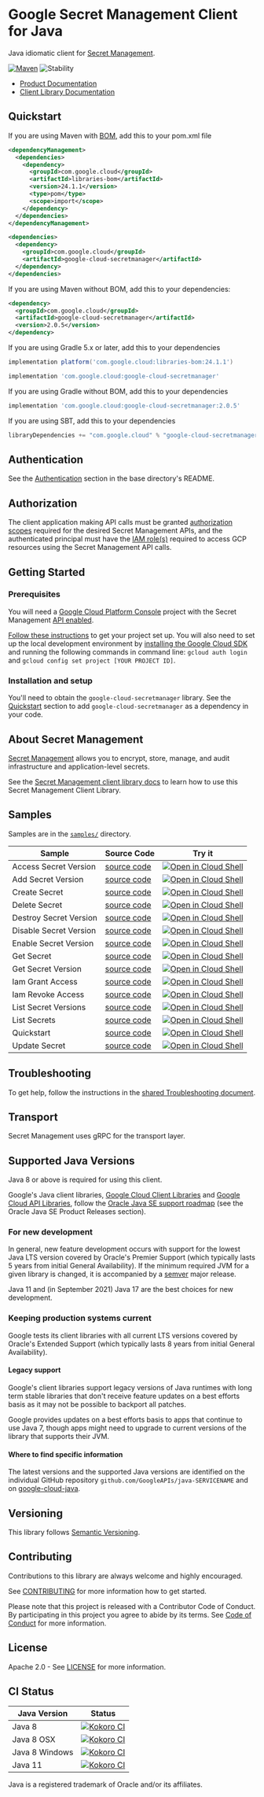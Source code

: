 # Google Secret Management Client for Java

Java idiomatic client for [Secret Management][product-docs].

[![Maven][maven-version-image]][maven-version-link]
![Stability][stability-image]

- [Product Documentation][product-docs]
- [Client Library Documentation][javadocs]


## Quickstart

If you are using Maven with [BOM][libraries-bom], add this to your pom.xml file

```xml
<dependencyManagement>
  <dependencies>
    <dependency>
      <groupId>com.google.cloud</groupId>
      <artifactId>libraries-bom</artifactId>
      <version>24.1.1</version>
      <type>pom</type>
      <scope>import</scope>
    </dependency>
  </dependencies>
</dependencyManagement>

<dependencies>
  <dependency>
    <groupId>com.google.cloud</groupId>
    <artifactId>google-cloud-secretmanager</artifactId>
  </dependency>
</dependencies>

```

If you are using Maven without BOM, add this to your dependencies:


```xml
<dependency>
  <groupId>com.google.cloud</groupId>
  <artifactId>google-cloud-secretmanager</artifactId>
  <version>2.0.5</version>
</dependency>

```

If you are using Gradle 5.x or later, add this to your dependencies

```Groovy
implementation platform('com.google.cloud:libraries-bom:24.1.1')

implementation 'com.google.cloud:google-cloud-secretmanager'
```
If you are using Gradle without BOM, add this to your dependencies

```Groovy
implementation 'com.google.cloud:google-cloud-secretmanager:2.0.5'
```

If you are using SBT, add this to your dependencies

```Scala
libraryDependencies += "com.google.cloud" % "google-cloud-secretmanager" % "2.0.5"
```

## Authentication

See the [Authentication][authentication] section in the base directory's README.

## Authorization

The client application making API calls must be granted [authorization scopes][auth-scopes] required for the desired Secret Management APIs, and the authenticated principal must have the [IAM role(s)][predefined-iam-roles] required to access GCP resources using the Secret Management API calls.

## Getting Started

### Prerequisites

You will need a [Google Cloud Platform Console][developer-console] project with the Secret Management [API enabled][enable-api].

[Follow these instructions][create-project] to get your project set up. You will also need to set up the local development environment by
[installing the Google Cloud SDK][cloud-sdk] and running the following commands in command line:
`gcloud auth login` and `gcloud config set project [YOUR PROJECT ID]`.

### Installation and setup

You'll need to obtain the `google-cloud-secretmanager` library.  See the [Quickstart](#quickstart) section
to add `google-cloud-secretmanager` as a dependency in your code.

## About Secret Management


[Secret Management][product-docs] allows you to encrypt, store, manage, and audit infrastructure and application-level secrets.

See the [Secret Management client library docs][javadocs] to learn how to
use this Secret Management Client Library.





## Samples

Samples are in the [`samples/`](https://github.com/googleapis/java-secretmanager/tree/main/samples) directory.

| Sample                      | Source Code                       | Try it |
| --------------------------- | --------------------------------- | ------ |
| Access Secret Version | [source code](https://github.com/googleapis/java-secretmanager/blob/main/samples/snippets/src/main/java/secretmanager/AccessSecretVersion.java) | [![Open in Cloud Shell][shell_img]](https://console.cloud.google.com/cloudshell/open?git_repo=https://github.com/googleapis/java-secretmanager&page=editor&open_in_editor=samples/snippets/src/main/java/secretmanager/AccessSecretVersion.java) |
| Add Secret Version | [source code](https://github.com/googleapis/java-secretmanager/blob/main/samples/snippets/src/main/java/secretmanager/AddSecretVersion.java) | [![Open in Cloud Shell][shell_img]](https://console.cloud.google.com/cloudshell/open?git_repo=https://github.com/googleapis/java-secretmanager&page=editor&open_in_editor=samples/snippets/src/main/java/secretmanager/AddSecretVersion.java) |
| Create Secret | [source code](https://github.com/googleapis/java-secretmanager/blob/main/samples/snippets/src/main/java/secretmanager/CreateSecret.java) | [![Open in Cloud Shell][shell_img]](https://console.cloud.google.com/cloudshell/open?git_repo=https://github.com/googleapis/java-secretmanager&page=editor&open_in_editor=samples/snippets/src/main/java/secretmanager/CreateSecret.java) |
| Delete Secret | [source code](https://github.com/googleapis/java-secretmanager/blob/main/samples/snippets/src/main/java/secretmanager/DeleteSecret.java) | [![Open in Cloud Shell][shell_img]](https://console.cloud.google.com/cloudshell/open?git_repo=https://github.com/googleapis/java-secretmanager&page=editor&open_in_editor=samples/snippets/src/main/java/secretmanager/DeleteSecret.java) |
| Destroy Secret Version | [source code](https://github.com/googleapis/java-secretmanager/blob/main/samples/snippets/src/main/java/secretmanager/DestroySecretVersion.java) | [![Open in Cloud Shell][shell_img]](https://console.cloud.google.com/cloudshell/open?git_repo=https://github.com/googleapis/java-secretmanager&page=editor&open_in_editor=samples/snippets/src/main/java/secretmanager/DestroySecretVersion.java) |
| Disable Secret Version | [source code](https://github.com/googleapis/java-secretmanager/blob/main/samples/snippets/src/main/java/secretmanager/DisableSecretVersion.java) | [![Open in Cloud Shell][shell_img]](https://console.cloud.google.com/cloudshell/open?git_repo=https://github.com/googleapis/java-secretmanager&page=editor&open_in_editor=samples/snippets/src/main/java/secretmanager/DisableSecretVersion.java) |
| Enable Secret Version | [source code](https://github.com/googleapis/java-secretmanager/blob/main/samples/snippets/src/main/java/secretmanager/EnableSecretVersion.java) | [![Open in Cloud Shell][shell_img]](https://console.cloud.google.com/cloudshell/open?git_repo=https://github.com/googleapis/java-secretmanager&page=editor&open_in_editor=samples/snippets/src/main/java/secretmanager/EnableSecretVersion.java) |
| Get Secret | [source code](https://github.com/googleapis/java-secretmanager/blob/main/samples/snippets/src/main/java/secretmanager/GetSecret.java) | [![Open in Cloud Shell][shell_img]](https://console.cloud.google.com/cloudshell/open?git_repo=https://github.com/googleapis/java-secretmanager&page=editor&open_in_editor=samples/snippets/src/main/java/secretmanager/GetSecret.java) |
| Get Secret Version | [source code](https://github.com/googleapis/java-secretmanager/blob/main/samples/snippets/src/main/java/secretmanager/GetSecretVersion.java) | [![Open in Cloud Shell][shell_img]](https://console.cloud.google.com/cloudshell/open?git_repo=https://github.com/googleapis/java-secretmanager&page=editor&open_in_editor=samples/snippets/src/main/java/secretmanager/GetSecretVersion.java) |
| Iam Grant Access | [source code](https://github.com/googleapis/java-secretmanager/blob/main/samples/snippets/src/main/java/secretmanager/IamGrantAccess.java) | [![Open in Cloud Shell][shell_img]](https://console.cloud.google.com/cloudshell/open?git_repo=https://github.com/googleapis/java-secretmanager&page=editor&open_in_editor=samples/snippets/src/main/java/secretmanager/IamGrantAccess.java) |
| Iam Revoke Access | [source code](https://github.com/googleapis/java-secretmanager/blob/main/samples/snippets/src/main/java/secretmanager/IamRevokeAccess.java) | [![Open in Cloud Shell][shell_img]](https://console.cloud.google.com/cloudshell/open?git_repo=https://github.com/googleapis/java-secretmanager&page=editor&open_in_editor=samples/snippets/src/main/java/secretmanager/IamRevokeAccess.java) |
| List Secret Versions | [source code](https://github.com/googleapis/java-secretmanager/blob/main/samples/snippets/src/main/java/secretmanager/ListSecretVersions.java) | [![Open in Cloud Shell][shell_img]](https://console.cloud.google.com/cloudshell/open?git_repo=https://github.com/googleapis/java-secretmanager&page=editor&open_in_editor=samples/snippets/src/main/java/secretmanager/ListSecretVersions.java) |
| List Secrets | [source code](https://github.com/googleapis/java-secretmanager/blob/main/samples/snippets/src/main/java/secretmanager/ListSecrets.java) | [![Open in Cloud Shell][shell_img]](https://console.cloud.google.com/cloudshell/open?git_repo=https://github.com/googleapis/java-secretmanager&page=editor&open_in_editor=samples/snippets/src/main/java/secretmanager/ListSecrets.java) |
| Quickstart | [source code](https://github.com/googleapis/java-secretmanager/blob/main/samples/snippets/src/main/java/secretmanager/Quickstart.java) | [![Open in Cloud Shell][shell_img]](https://console.cloud.google.com/cloudshell/open?git_repo=https://github.com/googleapis/java-secretmanager&page=editor&open_in_editor=samples/snippets/src/main/java/secretmanager/Quickstart.java) |
| Update Secret | [source code](https://github.com/googleapis/java-secretmanager/blob/main/samples/snippets/src/main/java/secretmanager/UpdateSecret.java) | [![Open in Cloud Shell][shell_img]](https://console.cloud.google.com/cloudshell/open?git_repo=https://github.com/googleapis/java-secretmanager&page=editor&open_in_editor=samples/snippets/src/main/java/secretmanager/UpdateSecret.java) |



## Troubleshooting

To get help, follow the instructions in the [shared Troubleshooting document][troubleshooting].

## Transport

Secret Management uses gRPC for the transport layer.

## Supported Java Versions

Java 8 or above is required for using this client.

Google's Java client libraries,
[Google Cloud Client Libraries][cloudlibs]
and
[Google Cloud API Libraries][apilibs],
follow the
[Oracle Java SE support roadmap][oracle]
(see the Oracle Java SE Product Releases section).

### For new development

In general, new feature development occurs with support for the lowest Java
LTS version covered by  Oracle's Premier Support (which typically lasts 5 years
from initial General Availability). If the minimum required JVM for a given
library is changed, it is accompanied by a [semver][semver] major release.

Java 11 and (in September 2021) Java 17 are the best choices for new
development.

### Keeping production systems current

Google tests its client libraries with all current LTS versions covered by
Oracle's Extended Support (which typically lasts 8 years from initial
General Availability).

#### Legacy support

Google's client libraries support legacy versions of Java runtimes with long
term stable libraries that don't receive feature updates on a best efforts basis
as it may not be possible to backport all patches.

Google provides updates on a best efforts basis to apps that continue to use
Java 7, though apps might need to upgrade to current versions of the library
that supports their JVM.

#### Where to find specific information

The latest versions and the supported Java versions are identified on
the individual GitHub repository `github.com/GoogleAPIs/java-SERVICENAME`
and on [google-cloud-java][g-c-j].

## Versioning


This library follows [Semantic Versioning](http://semver.org/).



## Contributing


Contributions to this library are always welcome and highly encouraged.

See [CONTRIBUTING][contributing] for more information how to get started.

Please note that this project is released with a Contributor Code of Conduct. By participating in
this project you agree to abide by its terms. See [Code of Conduct][code-of-conduct] for more
information.


## License

Apache 2.0 - See [LICENSE][license] for more information.

## CI Status

Java Version | Status
------------ | ------
Java 8 | [![Kokoro CI][kokoro-badge-image-2]][kokoro-badge-link-2]
Java 8 OSX | [![Kokoro CI][kokoro-badge-image-3]][kokoro-badge-link-3]
Java 8 Windows | [![Kokoro CI][kokoro-badge-image-4]][kokoro-badge-link-4]
Java 11 | [![Kokoro CI][kokoro-badge-image-5]][kokoro-badge-link-5]

Java is a registered trademark of Oracle and/or its affiliates.

[product-docs]: https://cloud.google.com/solutions/secrets-management/
[javadocs]: https://cloud.google.com/java/docs/reference/google-cloud-secretmanager/latest/history
[kokoro-badge-image-1]: http://storage.googleapis.com/cloud-devrel-public/java/badges/java-secretmanager/java7.svg
[kokoro-badge-link-1]: http://storage.googleapis.com/cloud-devrel-public/java/badges/java-secretmanager/java7.html
[kokoro-badge-image-2]: http://storage.googleapis.com/cloud-devrel-public/java/badges/java-secretmanager/java8.svg
[kokoro-badge-link-2]: http://storage.googleapis.com/cloud-devrel-public/java/badges/java-secretmanager/java8.html
[kokoro-badge-image-3]: http://storage.googleapis.com/cloud-devrel-public/java/badges/java-secretmanager/java8-osx.svg
[kokoro-badge-link-3]: http://storage.googleapis.com/cloud-devrel-public/java/badges/java-secretmanager/java8-osx.html
[kokoro-badge-image-4]: http://storage.googleapis.com/cloud-devrel-public/java/badges/java-secretmanager/java8-win.svg
[kokoro-badge-link-4]: http://storage.googleapis.com/cloud-devrel-public/java/badges/java-secretmanager/java8-win.html
[kokoro-badge-image-5]: http://storage.googleapis.com/cloud-devrel-public/java/badges/java-secretmanager/java11.svg
[kokoro-badge-link-5]: http://storage.googleapis.com/cloud-devrel-public/java/badges/java-secretmanager/java11.html
[stability-image]: https://img.shields.io/badge/stability-ga-green
[maven-version-image]: https://img.shields.io/maven-central/v/com.google.cloud/google-cloud-secretmanager.svg
[maven-version-link]: https://search.maven.org/search?q=g:com.google.cloud%20AND%20a:google-cloud-secretmanager&core=gav
[authentication]: https://github.com/googleapis/google-cloud-java#authentication
[auth-scopes]: https://developers.google.com/identity/protocols/oauth2/scopes
[predefined-iam-roles]: https://cloud.google.com/iam/docs/understanding-roles#predefined_roles
[iam-policy]: https://cloud.google.com/iam/docs/overview#cloud-iam-policy
[developer-console]: https://console.developers.google.com/
[create-project]: https://cloud.google.com/resource-manager/docs/creating-managing-projects
[cloud-sdk]: https://cloud.google.com/sdk/
[troubleshooting]: https://github.com/googleapis/google-cloud-common/blob/main/troubleshooting/readme.md#troubleshooting
[contributing]: https://github.com/googleapis/java-secretmanager/blob/main/CONTRIBUTING.md
[code-of-conduct]: https://github.com/googleapis/java-secretmanager/blob/main/CODE_OF_CONDUCT.md#contributor-code-of-conduct
[license]: https://github.com/googleapis/java-secretmanager/blob/main/LICENSE

[enable-api]: https://console.cloud.google.com/flows/enableapi?apiid=secretmanager.googleapis.com
[libraries-bom]: https://github.com/GoogleCloudPlatform/cloud-opensource-java/wiki/The-Google-Cloud-Platform-Libraries-BOM
[shell_img]: https://gstatic.com/cloudssh/images/open-btn.png

[semver]: https://semver.org/
[cloudlibs]: https://cloud.google.com/apis/docs/client-libraries-explained
[apilibs]: https://cloud.google.com/apis/docs/client-libraries-explained#google_api_client_libraries
[oracle]: https://www.oracle.com/java/technologies/java-se-support-roadmap.html
[g-c-j]: http://github.com/googleapis/google-cloud-java
